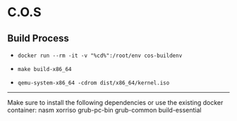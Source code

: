# C.O.S
## Build Process
- `docker run --rm -it -v "%cd%":/root/env cos-buildenv`

- `make build-x86_64`

- `qemu-system-x86_64 -cdrom dist/x86_64/kernel.iso`

-----------------------------------------
Make sure to install the following dependencies or use the existing docker container:
nasm
xorriso
grub-pc-bin
grub-common
build-essential
